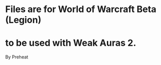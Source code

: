 # Files are for World of Warcraft Beta (Legion)
# to be used with Weak Auras 2.

By Preheat <Limit>
